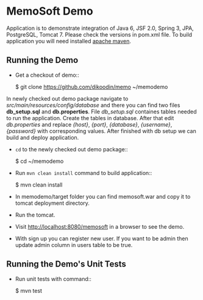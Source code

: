 MemoSoft Demo
=============

Application is to demonstrate integration of Java 6, JSF 2.0, Spring 3, JPA, PostgreSQL, Tomcat 7. Please check the versions in pom.xml file. To build application you will need installed [apache maven](http://maven.apache.org/download.cgi).

Running the Demo
----------------

- Get a checkout of demo::

    $ git clone https://github.com/dikoodin/memo ~/memodemo

In newly checked out demo package navigate to *src/main/resources/config/database* and there you can find two files **db_setup.sql** and **db.properties**. 
File *db_setup.sql* containes tables needed to run the application. 
Create the tables in database. 
After that edit *db.properties* and replace *{host}*, *{port}*, *{database}*, *{username}*, *{password}* with corresponding values.
After finished with db setup we can build and deploy application.

- ``cd`` to the newly checked out demo package::

    $ cd ~/memodemo

- Run ``mvn clean install`` command to build application::

    $ mvn clean install

- In memodemo/target folder you can find memosoft.war and copy it to tomcat deployment directory.
- Run the tomcat.
- Visit [http://localhost:8080/memosoft](http://localhost:8080/memosoft) in a browser to see the demo.
- With sign up you can register new user. If you want to be admin then update admin column in users table to be true.

Running the Demo's Unit Tests
---------------------------------

- Run unit tests with command::

	$ mvn test
